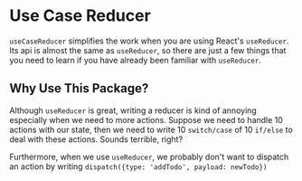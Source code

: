 # Use Case Reducer

`useCaseReducer` simplifies the work when you are using React's `useReducer`. Its api is almost the same as `useReducer`, so there are just a few things that you need to learn if you have already been familiar with `useReducer`.

## Why Use This Package?

Although `useReducer` is great, writing a reducer is kind of annoying especially when we need to more actions. Suppose we need to handle 10 actions with our state, then we need to write 10 `switch/case` of 10 `if/else` to deal with these actions. Sounds terrible, right?

Furthermore, when we use `useReducer`, we probably don't want to dispatch an action by writing `dispatch({type: 'addTodo', payload: newTodo})`
